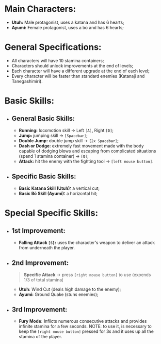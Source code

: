# Main Characters:
- **Utuh:** Male protagonist, uses a katana and has 6 hearts;
- **Ayumi:** Female protagonist, uses a bō and has 6 hearts;

# General Specifications:
- All characters will have 10 stamina containers;
- Characters should unlock improvements at the end of levels;
- Each character will have a different upgrade at the end of each level;
- Every character will be faster than standard enemies (Katanaji and Tanegashimiri).

# Basic Skills:
- ## General Basic Skills:
    - **Running:** locomotion skill → Left `[A]`, Right `[D]`;
    - **Jump:** jumping skill → `[Spacebar]`;
    - **Double Jump:** double jump skill → `[2x Spacebar]`;
    - **Dash or Dodge:** extremely fast movement made with the body capable of dodging blows and escaping from complicated situations (spend 1 stamina container) → `[Q]`;
    - **Attack:** hit the enemy with the fighting tool → `[left mouse button]`.

- ## Specific Basic Skills:
    - **Basic Katana Skill (Utuh):** a vertical cut;
    - **Basic Bō Skill (Ayumi):** a horizontal hit;

# Special Specific Skills:
- ## 1st Improvement:
    - **Falling Attack `[S]`:** uses the character's weapon to deliver an attack from underneath the player.

- ## 2nd Improvement:
    > **Specific Attack** → press `[right mouse button]` to use (expends 1/3 of total stamina)
    - **Utuh:** Wind Cut (deals high damage to the enemy);
    - **Ayumi:** Ground Quake (stuns enemies);

- ## 3rd Improvement:
    - **Fury Mode:** Inflicts numerous consecutive attacks and provides infinite stamina for a few seconds. NOTE: to use it, is necessary to keep the `[right mouse button]` pressed for 3s and it uses up all the stamina of the player.

